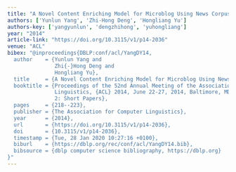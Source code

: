 ```yaml
---
title: "A Novel Content Enriching Model for Microblog Using News Corpus"
authors: ['Yunlun Yang', 'Zhi-Hong Deng', 'Hongliang Yu']
authors-key: ['yangyunlun', 'dengzhihong', 'yuhongliang']
year: "2014"
article-link: "https://doi.org/10.3115/v1/p14-2036"
venue: "ACL"
bibex: "@inproceedings{DBLP:conf/acl/YangDY14,
  author    = {Yunlun Yang and
               Zhi{-}Hong Deng and
               Hongliang Yu},
  title     = {A Novel Content Enriching Model for Microblog Using News Corpus},
  booktitle = {Proceedings of the 52nd Annual Meeting of the Association for Computational
               Linguistics, {ACL} 2014, June 22-27, 2014, Baltimore, MD, USA, Volume
               2: Short Papers},
  pages     = {218--223},
  publisher = {The Association for Computer Linguistics},
  year      = {2014},
  url       = {https://doi.org/10.3115/v1/p14-2036},
  doi       = {10.3115/v1/p14-2036},
  timestamp = {Tue, 28 Jan 2020 10:27:16 +0100},
  biburl    = {https://dblp.org/rec/conf/acl/YangDY14.bib},
  bibsource = {dblp computer science bibliography, https://dblp.org}
}"
---
```

